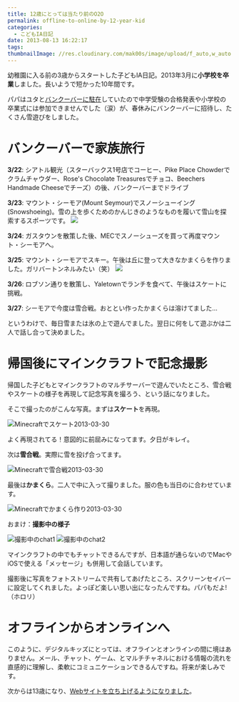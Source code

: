 ```yaml
---
title: 12歳にとっては当たり前のO2O
permalink: offline-to-online-by-12-year-kid
categories:
  - こどもIA日記
date: 2013-08-13 16:22:17
tags:
thumbnailImage: //res.cloudinary.com/mak00s/image/upload/f_auto,w_auto:200:800/v1524027152/2013-Minecraft-Shooting-3.png
---
```


幼稚園に入る前の3歳からスタートした子どもIA日記。2013年3月に**小学校を卒業**しました。長いようで短かった10年間です。

パパはユタと[バンクーバーに駐在](/news/us-diary-20130427/)していたので中学受験の合格発表や小学校の卒業式には参加できませんでした（涙）が、春休みにバンクーバーに招待し、たくさん雪遊びをしました。
<!-- more -->

# バンクーバーで家族旅行

**3/22**: シアトル観光（スターバックス1号店でコーヒー、Pike Place Chowderでクラムチャウダー、Rose's Chocolate Treasuresでチョコ、Beechers Handmade Cheeseでチーズ）の後、バンクーバーまでドライブ

**3/23**: マウント・シーモア(Mount Seymour)でスノーシューイング(Snowshoeing)。雪の上を歩くためのかんじきのようなものを履いて雪山を探索するスポーツです。
![](/images/ia-kid/2013-03-23-snowshoeing.png)

**3/24**: ガスタウンを散策した後、MECでスノーシューズを買って再度マウント・シーモアへ。

**3/25**: マウント・シーモアでスキー。午後は丘に登って大きなかまくらを作りました。ガリバートンネルみたい（笑）
![](/images/ia-kid/2013-03-25-ski.png)

**3/26**: ロブソン通りを散策し、Yaletownでランチを食べて、午後はスケートに挑戦。

**3/27**: シーモアで今度は雪合戦。おととい作ったかまくらは溶けてました...

というわけで、毎日雪または氷の上で遊んでました。翌日に何をして遊ぶかは二人で話し合って決めました。

# 帰国後にマインクラフトで記念撮影

帰国した子どもとマインクラフトのマルチサーバーで遊んでいたところ、雪合戦やスケートの様子を再現して記念写真を撮ろう、という話になりました。

そこで撮ったのがこんな写真。まずは**スケート**を再現。

<img src="//res.cloudinary.com/mak00s/image/upload/f_auto,w_auto:200:800/v1524027152/2013-Minecraft-Shooting-1.png" alt="Minecraftでスケート2013-03-30" sizes="100vw" />

よく再現されてる！意図的に前屈みになってます。夕日がキレイ。

次は**雪合戦**。実際に雪を投げ合ってます。

<img src="//res.cloudinary.com/mak00s/image/upload/f_auto,w_auto:200:800/v1524027152/2013-Minecraft-Shooting-2.png" alt="Minecraftで雪合戦2013-03-30" sizes="100vw" />

最後は**かまくら**。二人で中に入って撮りました。服の色も当日のに合わせています。

<img src="//res.cloudinary.com/mak00s/image/upload/f_auto,w_auto:200:800/v1524027152/2013-Minecraft-Shooting-3.png" alt="Minecraftでかまくら作り2013-03-30" sizes="100vw" />

おまけ：**撮影中の様子**

![撮影中のchat1](/images/ia-kid/2013-Minecraft-Shooting-chat1.png)
![撮影中のchat2](/images/ia-kid/2013-Minecraft-Shooting-chat2.png)

マインクラフトの中でもチャットできるんですが、日本語が通らないのでMacやiOSで使える「メッセージ」も併用して会話しています。

撮影後に写真をフォトストリームで共有してあげたところ、スクリーンセイバーに設定してくれました。よっぽど楽しい思い出になったんですね。パパもだよ!（ホロリ）

# オフラインからオンラインへ

このように、デジタルキッズにとっては、オフラインとオンラインの間に境はありません。メール、チャット、ゲーム、とマルチチャネルにおける情報の流れを直感的に理解し、柔軟にコミュニケーションできるんですね。将来が楽しみです。

次からは13歳になり、[Webサイトを立ち上げるようになりました](/news/analytics-2014-with-my-son/)。